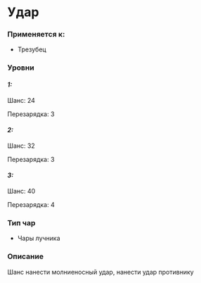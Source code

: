 # Удар

### Применяется к:

* Трезубец

### Уровни&#x20;

#### _1:_&#x20;

Шанс: 24&#x20;

Перезарядка: 3&#x20;

#### _2:_

Шанс: 32&#x20;

Перезарядка: 3&#x20;

#### _3:_&#x20;

Шанс: 40

Перезарядка: 4

### Тип чар

* Чары лучника

### Описание&#x20;

Шанс нанести молниеносный удар, нанести удар противнику

###
